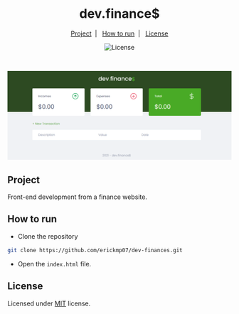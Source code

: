 <h1 align="center">dev.finance$</h1>

<p align="center">
    <a href="#project">Project</a>&nbsp;&nbsp;|&nbsp;&nbsp;
    <a href="#how-to-run">How to run</a>&nbsp;&nbsp;|&nbsp;&nbsp;
    <a href="#license">License</a>
</p>

<p align="center">
    <img alt="License" src="https://img.shields.io/github/license/erickmp07/dev-finances">
</p>

<br>

<p align="center">
    <img alt="dev.finance$ main page" src="public/dev-finances.png">
</p>

## Project

Front-end development from a finance website.

## How to run

- Clone the repository
```bash
git clone https://github.com/erickmp07/dev-finances.git
```
- Open the `index.html` file.

## License

Licensed under [MIT](LICENSE.md) license.